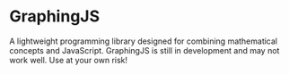 # GraphingJS
A lightweight programming library designed for combining mathematical concepts and JavaScript.
GraphingJS is still in development and may not work well. Use at your own risk!
